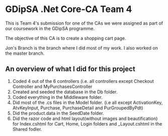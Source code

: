 # GDipSA .Net Core-CA Team 4

This is Team 4's submission for one of the CAs we were assigned as part of our coursework in the GDipSA programme.

The objective of this CA is to create a shopping cart page.

Jon's Branch is the branch where I did most of my work.
I also worked on the master branch.

## An overview of what I did for this project

1) Coded 4 out of the 6 controllers (i.e. all controllers except Checkout Controller and MyPurchasesController
2) Created and seeded the database in the Db folder.
3) Coded everything in the Middleware folder.
4) Did most of the .cs files in the Model folder. (i.e all except ActivationKey, AtvKeyInput, Purchase, PurchaseDetail and PurGroupedByPdt)
5) Did the product.data in the SeedDate folder.
6) Did the razor code and html layout(without images and beautification) for Index.cshtml for Cart, Home, Login folders and _Layout.cshtml in the Shared fodler.
